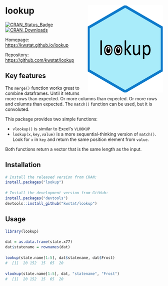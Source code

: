 # lookup <img src="man/figures/logo.png" align="right" />

[![CRAN_Status_Badge](http://www.r-pkg.org/badges/version/lookup)](https://cran.r-project.org/package=lookup)
[![CRAN_Downloads](https://cranlogs.r-pkg.org/badges/lookup)](https://cranlogs.r-pkg.org/badges/lookup)

Homepage: https://kwstat.github.io/lookup

Repository: https://github.com/kwstat/lookup

## Key features

The `merge()` function works great to combine dataframes. Until it returns more rows than expected. Or more columns than expected. Or more rows and columns than expected. The `match()` function can be used, but it is convoluted.

This package provides two simple functions:

* `vlookup()` is similar to Excel's `VLOOKUP`
* `lookup(x,key,value)` is a more sequential-thinking version of `match()`. Look for `x` in `key` and return the same position element from `value`. 

Both functions return a vector that is the same length as the input.

## Installation

```R
# Install the released version from CRAN:
install.packages("lookup")

# Install the development version from GitHub:
install.packages("devtools")
devtools::install_github("kwstat/lookup")
```

## Usage

```R
library(lookup)

dat = as.data.frame(state.x77)
dat$statename = rownames(dat)

lookup(state.name[1:5], dat$statename, dat$Frost)
#  [1]  20 152  15  65  20

vlookup(state.name[1:5], dat, "statename", "Frost")
#  [1]  20 152  15  65  20

```

